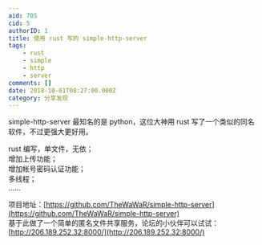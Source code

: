 ```yaml
---
aid: 705
cid: 5
authorID: 1
title: 使用 rust 写的 simple-http-server
tags:
    - rust
    - simple
    - http
    - server
comments: []
date: 2018-10-01T08:27:00.000Z
category: 分享发现
---
```


simple-http-server 最知名的是 python，这位大神用 rust 写了一个类似的同名软件，不过更强大更好用。

rust 编写，单文件，无依；  
增加上传功能；  
增加帐号密码认证功能；  
多线程；  
……

项目地址：[https://github.com/TheWaWaR/simple-http-server](https://github.com/TheWaWaR/simple-http-server)  
基于此做了一个简单的匿名文件共享服务，论坛的小伙伴可以试试：  
[http://206.189.252.32:8000/](http://206.189.252.32:8000/)
